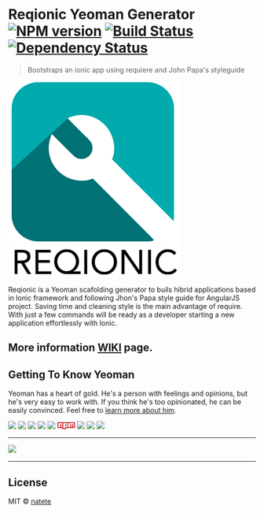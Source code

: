 # Reqionic Yeoman Generator [![NPM version][npm-image]][npm-url] [![Build Status][travis-image]][travis-url] [![Dependency Status][daviddm-image]][daviddm-url]
> Bootstraps an ionic app using requiere and John Papa&#39;s styleguide


![![](https://github.com/natete/generator-reqionic)](https://github.com/natete/generator-reqionic/blob/master/resources/logo.png)


Reqionic is a Yeoman scafolding generator to buils hibrid applications based in Ionic framework and following Jhon's Papa style guide for AngularJS project. Saving time and cleaning style is the main advantage of require. With just a few commands will be ready as a developer starting a new application effortlessly with Ionic.

## More information [WIKI](https://github.com/natete/generator-reqionic/wiki) page.

## Getting To Know Yeoman

Yeoman has a heart of gold. He&#39;s a person with feelings and opinions, but he&#39;s very easy to work with. If you think he&#39;s too opinionated, he can be easily convinced. Feel free to [learn more about him](http://yeoman.io/).


[![](http://d.alternativeto.net/dist/icons/yeoman_29446.png?width=64&height=64&mode=crop&upscale=false)](http://yeoman.io/)
[![](http://www.ajatus.in/img/technology_icons/ionic-logo.png)](http://ionicframework.com/)
[![](http://www.vectorlogo.zone/logos/angular/angular-icon.svg)](https://angularjs.org/)
[![](http://requirejsnet.veritech.io/img/require-js.png)](http://requirejs.org/)
[![](http://www.vectorlogo.zone/logos/nodejs/nodejs-icon.svg)](https://nodejs.org/en/)
[![](https://raw.githubusercontent.com/dman777/icons/master/npm.jpg)](https://www.npmjs.com/)
[![](https://cdn2.slant.co/6847-full.ico)](http://bower.io/)
[![](https://avatars0.githubusercontent.com/u/6200624?v=3&s=40)](http://gulpjs.com/)
[![](https://pbs.twimg.com/profile_images/583681608269471744/jCR2zNJV_normal.png)](http://sass-lang.com/)


***
[![](https://pbs.twimg.com/profile_images/666407537084796928/YBGgi9BO_normal.png)](https://twitter.com/reqionic)

***
## License
MIT © [natete](https://github.com/natete/)

[npm-image]: https://badge.fury.io/js/generator-reqionic.svg
[npm-url]: https://npmjs.org/package/generator-reqionic
[travis-image]: https://travis-ci.org/natete/generator-reqionic.svg?branch=master
[travis-url]: https://travis-ci.org/natete/generator-reqionic
[daviddm-image]: https://david-dm.org/natete/generator-reqionic.svg?theme=shields.io
[daviddm-url]: https://david-dm.org/natete/generator-reqionic
